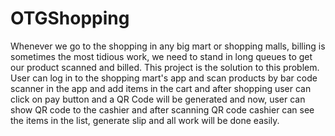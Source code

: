 # OTGShopping
Whenever we  go to the shopping in any big mart or shopping malls, billing is sometimes the most tidious work, we need to stand in long 
queues to get our product scanned and billed. This project is the solution to this problem.
User can log in to the shopping mart's app and scan products by bar code scanner in the app and add items in the cart and
after shopping user can click on pay button and a QR Code will be generated and now, user can show QR code to the cashier and
after scanning QR code cashier can see the items in the list, generate slip and all work will be done easily.

